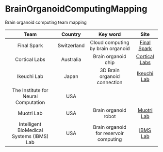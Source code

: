 # BrainOrganoidComputingMapping
Brain organoid computing team mapping

| Team                                 | Country     | Key word                              | Site                                                                    | 
| :----------------------------------: | :---------: | :-----------------------------------: | :---------------------------------------------------------------------: | 
| Final Spark                          | Switzerland | Cloud computing by brain organoid     | [Final Spark](https://finalspark.com/)                                  | 
| Cortical Labs                        | Australia   | Brain organoid chip                   | [Cortical Labs](https://corticallabs.com/)                              | 
| Ikeuchi Lab                          | Japan       | 3D Brain organoid connection          | [Ikeuchi Lab](https://www.bmce.iis.u-tokyo.ac.jp/)                      | 
| The Institute for Neural Computation | USA         |                                       |                                                                         | 
| Muotri Lab                           | USA         | Brain organoid robot                  | [Muotri Lab](https://pediatrics.ucsd.edu/research/faculty-labs/muotri-lab/index.html) | 
| Intelligent BioMedical Systems (IBMS) Lab | USA         | Brain organoid for reservoir computing | [IBMS Lab](https://frankfengguo.weebly.com/)                            |
